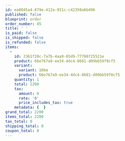 ```yaml
---
id: ea0045a4-879e-412a-931c-c42350a6b496
published: false
blueprint: order
order_number: 45
title: ' '
is_paid: false
is_shipped: false
is_refunded: false
items:
  -
    id: 2361f20c-7a7b-4aa9-85d9-77788f25521e
    product: 66e767a9-ee34-4dc4-8681-d09bb59f0cf5
    variant:
      variant: 10km
      product: 66e767a9-ee34-4dc4-8681-d09bb59f0cf5
    quantity: 1
    total: 2200
    tax:
      amount: 0
      rate: '0'
      price_includes_tax: true
    metadata: {  }
grand_total: 2200
items_total: 2200
tax_total: 0
shipping_total: 0
coupon_total: 0
---
```

